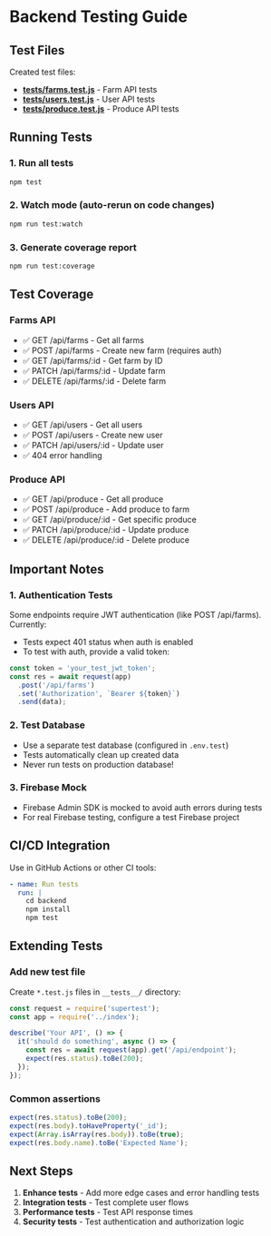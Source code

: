 # Backend Testing Guide

## Test Files

Created test files:
- **[__tests__/farms.test.js](__tests__/farms.test.js)** - Farm API tests
- **[__tests__/users.test.js](__tests__/users.test.js)** - User API tests
- **[__tests__/produce.test.js](__tests__/produce.test.js)** - Produce API tests

## Running Tests

### 1. Run all tests
```bash
npm test
```

### 2. Watch mode (auto-rerun on code changes)
```bash
npm run test:watch
```

### 3. Generate coverage report
```bash
npm run test:coverage
```

## Test Coverage

### Farms API
- ✅ GET /api/farms - Get all farms
- ✅ POST /api/farms - Create new farm (requires auth)
- ✅ GET /api/farms/:id - Get farm by ID
- ✅ PATCH /api/farms/:id - Update farm
- ✅ DELETE /api/farms/:id - Delete farm

### Users API
- ✅ GET /api/users - Get all users
- ✅ POST /api/users - Create new user
- ✅ PATCH /api/users/:id - Update user
- ✅ 404 error handling

### Produce API
- ✅ GET /api/produce - Get all produce
- ✅ POST /api/produce - Add produce to farm
- ✅ GET /api/produce/:id - Get specific produce
- ✅ PATCH /api/produce/:id - Update produce
- ✅ DELETE /api/produce/:id - Delete produce

## Important Notes

### 1. Authentication Tests
Some endpoints require JWT authentication (like POST /api/farms). Currently:
- Tests expect 401 status when auth is enabled
- To test with auth, provide a valid token:

```javascript
const token = 'your_test_jwt_token';
const res = await request(app)
  .post('/api/farms')
  .set('Authorization', `Bearer ${token}`)
  .send(data);
```

### 2. Test Database
- Use a separate test database (configured in `.env.test`)
- Tests automatically clean up created data
- Never run tests on production database!

### 3. Firebase Mock
- Firebase Admin SDK is mocked to avoid auth errors during tests
- For real Firebase testing, configure a test Firebase project

## CI/CD Integration

Use in GitHub Actions or other CI tools:

```yaml
- name: Run tests
  run: |
    cd backend
    npm install
    npm test
```

## Extending Tests

### Add new test file
Create `*.test.js` files in `__tests__/` directory:

```javascript
const request = require('supertest');
const app = require('../index');

describe('Your API', () => {
  it('should do something', async () => {
    const res = await request(app).get('/api/endpoint');
    expect(res.status).toBe(200);
  });
});
```

### Common assertions
```javascript
expect(res.status).toBe(200);
expect(res.body).toHaveProperty('_id');
expect(Array.isArray(res.body)).toBe(true);
expect(res.body.name).toBe('Expected Name');
```

## Next Steps

1. **Enhance tests** - Add more edge cases and error handling tests
2. **Integration tests** - Test complete user flows
3. **Performance tests** - Test API response times
4. **Security tests** - Test authentication and authorization logic
